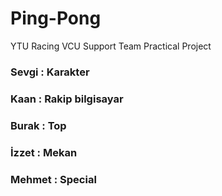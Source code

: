 # Ping-Pong
YTU Racing VCU Support Team Practical Project


### Sevgi   : Karakter
### Kaan    : Rakip bilgisayar
### Burak   : Top
### İzzet   : Mekan
### Mehmet  : Special
